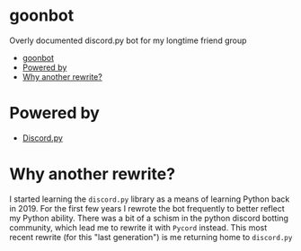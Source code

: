#  goonbot
Overly documented discord.py bot for my longtime friend group

- [goonbot](#goonbot)
- [Powered by](#powered-by)
- [Why another rewrite?](#why-another-rewrite)


# Powered by
- [Discord.py](https://discordpy.readthedocs.io/en/stable/)

# Why another rewrite?
I started learning the `discord.py` library as a means of learning Python back in 2019. For the first few years I rewrote the bot frequently to better reflect my Python ability. There was a bit of a schism in the python discord botting community, which lead me to rewrite it with `Pycord` instead. This most recent rewrite (for this "last generation") is me returning home to `discord.py`